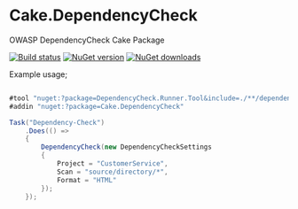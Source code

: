 # Cake.DependencyCheck

OWASP DependencyCheck Cake Package

[![Build status](https://ci.appveyor.com/api/projects/status/vs3rphe2768u1pwa?svg=true)](https://ci.appveyor.com/project/burakince/cake-dependencycheck) 
[![NuGet version](https://img.shields.io/nuget/v/Cake.DependencyCheck.svg)](https://www.nuget.org/packages/Cake.DependencyCheck/) 
[![NuGet downloads](https://img.shields.io/nuget/dt/Cake.DependencyCheck.svg)](https://www.nuget.org/stats/packages/Cake.DependencyCheck?groupby=Version)

Example usage;

```csharp

#tool "nuget:?package=DependencyCheck.Runner.Tool&include=./**/dependency-check.sh&include=./**/dependency-check.bat"
#addin "nuget:?package=Cake.DependencyCheck"

Task("Dependency-Check")
    .Does(() =>
    {
        DependencyCheck(new DependencyCheckSettings
        {
            Project = "CustomerService",
            Scan = "source/directory/*",
            Format = "HTML"
        });
    });

```
